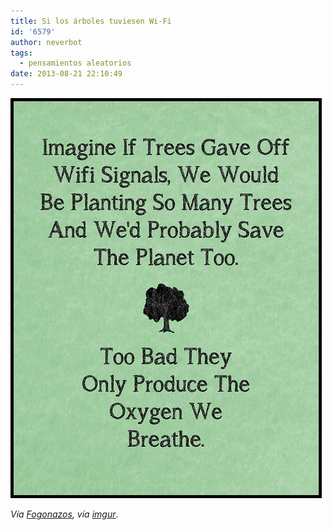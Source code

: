 ```yaml
---
title: Si los árboles tuviesen Wi-Fi
id: '6579'
author: neverbot
tags:
  - pensamientos aleatorios
date: 2013-08-21 22:10:49
---
```


![Wifi on trees](./si-los-arboles-tuviesen-wi-fi/wifi_on_trees.jpg)

_Vía [Fogonazos](http://www.fogonazos.es/2013/08/si-los-arboles-tuvieran-wifi.html), vía [imgur](http://imgur.com/user/rabidus/favorites/caODyOO)_.
